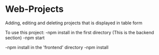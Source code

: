 # Web-Projects
Adding, editing and deleting projects that is displayed in table form

To use this project:
-npm install in the first directory (This is the backend section)
-npm start

-npm install in the 'frontend' directory
-npm install
